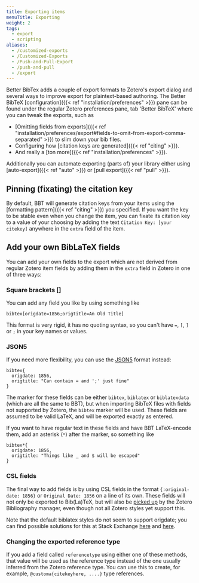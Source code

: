 ```yaml
---
title: Exporting items
menuTitle: Exporting
weight: 2
tags:
  - export
  - scripting
aliases:
  - /customized-exports
  - /Customized-Exports
  - /Push-and-Pull-Export
  - /push-and-pull
  - /export
---
```


Better BibTex adds a couple of export formats to Zotero's export dialog and several ways to improve export for plaintext-based authoring.
The Better BibTeX [configuration]({{< ref "installation/preferences" >}}) pane can be found under the regular Zotero preferences pane, tab 'Better BibTeX' where you can tweak the exports, such as

* [Omitting fields from exports]({{< ref "installation/preferences/export#fields-to-omit-from-export-comma-separated" >}}) to slim down your bib files.
* Configuring how [citation keys are generated]({{< ref "citing" >}}).
* And really a [ton more]({{< ref "installation/preferences" >}}).

Additionally you can automate exporting (parts of) your library either using [auto-export]({{< ref "auto" >}}) or [pull export]({{< ref "pull" >}}).

## Pinning (fixating) the citation key

By default, BBT will generate citation keys from your items using the [formatting pattern]({{< ref "citing" >}}) you specified. If you want the key to be stable even when you change the item, 
you can fixate its citation key to a value of your choosing by adding the text `Citation Key: [your citekey]` anywhere in the `extra` field of the item.

## Add your own BibLaTeX fields

You can add your own fields to the export which are not derived from regular Zotero item fields by adding them in the `extra` field in Zotero in one of three ways:

### Square brackets []

You can add any field you like by using something like

```
bibtex[origdate=1856;origtitle=An Old Title]
```

This format is very rigid, it has no quoting syntax, so you can't have `=`, `[`, `]` or `;` in your key names or values. 

### JSON5

If you need more flexibility, you can use the [JSON5](http://json5.org/) format
instead:

```
bibtex{
  origdate: 1856,
  origtitle: "Can contain = and ';' just fine"
}
```

The marker for these fields can be either `bibtex`, `biblatex` or `biblatexdata` (which are all the same to BBT), but when importing BibTeX files with
fields not supported by Zotero, the `bibtex` marker will be used. These fields are assumed to be valid LaTeX, and will
be exported exactly as entered.

If you want to have regular text in these fields and have BBT LaTeX-encode them, add an asterisk (`*`) after the marker, so
something like

```
bibtex*{
  origdate: 1856,
  origtitle: "Things like _ and $ will be escaped"
}
```

### CSL fields

The final way to add fields is by using CSL fields in the format `{:original-date: 1856}` or `Original Date: 1856` on a line of its own. These fields will not only be
exported to Bib(La)TeX, but will also be [picked up](https://forums.zotero.org/discussion/3673/original-date-of-publication/) by the Zotero Bibliography manager, even
though not all Zotero styles yet support this.

Note that the default biblatex styles do not seem to support origdate; you can find possible solutions for this at Stack
Exchange
[here](http://tex.stackexchange.com/questions/142999/the-proper-way-to-cite-the-earliest-publication-date-in-brackets-followed-by)
and
[here](http://tex.stackexchange.com/questions/55859/getting-origyear-to-work-in-biblatex).

### Changing the exported reference type

If you add a field called `referencetype` using either one of these methods, that value will be used as the reference type
instead of the one usually inferred from the Zotero reference type. You can use this to create, for example,
`@customa{citekeyhere, ....}` type references.

